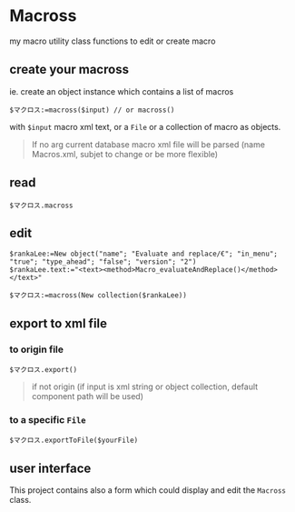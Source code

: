 # Macross

my macro utility class functions to edit or create macro

## create your macross

ie. create an object instance which contains a list of macros

```4d
$マクロス:=macross($input) // or macross()
```

with `$input` macro xml text, or a `File` or a collection of macro as objects.

> If no arg current database macro xml file will be parsed (name Macros.xml, subjet to change or be more flexible)

## read

```4d
$マクロス.macross
```

## edit

```4d
$rankaLee:=New object("name"; "Evaluate and replace/€"; "in_menu"; "true"; "type_ahead"; "false"; "version"; "2")
$rankaLee.text:="<text><method>Macro_evaluateAndReplace()</method></text>"

$マクロス:=macross(New collection($rankaLee))
```

## export to xml file

### to origin file

```4d 
$マクロス.export()
```

> if not origin (if input is xml string or object collection, default component path will be used)

### to a specific `File`

```4d 
$マクロス.exportToFile($yourFile)
```

## user interface

This project contains also a form which could display and edit the `Macross` class.
